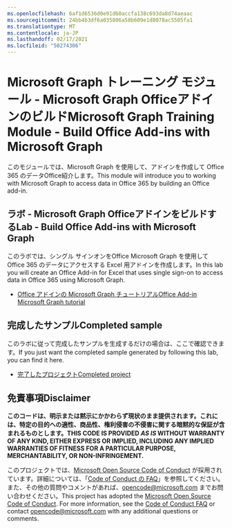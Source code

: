 ```yaml
---
ms.openlocfilehash: 6af1d6536d0e91d60accfa138c693da8d74aeaac
ms.sourcegitcommit: 24bb4b3df6a035806a58b609e1d8078ac5505fa1
ms.translationtype: MT
ms.contentlocale: ja-JP
ms.lasthandoff: 02/17/2021
ms.locfileid: "50274306"
---
```

# <a name="microsoft-graph-training-module---build-office-add-ins-with-microsoft-graph"></a><span data-ttu-id="a83fd-101">Microsoft Graph トレーニング モジュール - Microsoft Graph Officeアドインのビルド</span><span class="sxs-lookup"><span data-stu-id="a83fd-101">Microsoft Graph Training Module - Build Office Add-ins with Microsoft Graph</span></span>

<span data-ttu-id="a83fd-102">このモジュールでは、Microsoft Graph を使用して、アドインを作成して Office 365 のデータOffice紹介します。</span><span class="sxs-lookup"><span data-stu-id="a83fd-102">This module will introduce you to working with Microsoft Graph to access data in Office 365 by building an Office add-in.</span></span>

## <a name="lab---build-office-add-ins-with-microsoft-graph"></a><span data-ttu-id="a83fd-103">ラボ - Microsoft Graph Officeアドインをビルドする</span><span class="sxs-lookup"><span data-stu-id="a83fd-103">Lab - Build Office Add-ins with Microsoft Graph</span></span>

<span data-ttu-id="a83fd-104">このラボでは、シングル サインオンをOffice Microsoft Graph を使用して Office 365 のデータにアクセスする Excel 用アドインを作成します。</span><span class="sxs-lookup"><span data-stu-id="a83fd-104">In this lab you will create an Office Add-in for Excel that uses single sign-on to access data in Office 365 using Microsoft Graph.</span></span>

- [<span data-ttu-id="a83fd-105">Office アドインの Microsoft Graph チュートリアル</span><span class="sxs-lookup"><span data-stu-id="a83fd-105">Office Add-in Microsoft Graph tutorial</span></span>](https://docs.microsoft.com/graph/training/office-addin)

## <a name="completed-sample"></a><span data-ttu-id="a83fd-106">完成したサンプル</span><span class="sxs-lookup"><span data-stu-id="a83fd-106">Completed sample</span></span>

<span data-ttu-id="a83fd-107">このラボに従って完成したサンプルを生成するだけの場合は、ここで確認できます。</span><span class="sxs-lookup"><span data-stu-id="a83fd-107">If you just want the completed sample generated by following this lab, you can find it here.</span></span>

- [<span data-ttu-id="a83fd-108">完了したプロジェクト</span><span class="sxs-lookup"><span data-stu-id="a83fd-108">Completed project</span></span>](demo)

## <a name="disclaimer"></a><span data-ttu-id="a83fd-109">免責事項</span><span class="sxs-lookup"><span data-stu-id="a83fd-109">Disclaimer</span></span>

<span data-ttu-id="a83fd-110">**このコードは、明示または黙示にかかわらず現状のまま提供されます。これには、特定の目的への適性、商品性、権利侵害の不侵害に関する暗黙的な保証が含まれるものとします。**</span><span class="sxs-lookup"><span data-stu-id="a83fd-110">**THIS CODE IS PROVIDED *AS IS* WITHOUT WARRANTY OF ANY KIND, EITHER EXPRESS OR IMPLIED, INCLUDING ANY IMPLIED WARRANTIES OF FITNESS FOR A PARTICULAR PURPOSE, MERCHANTABILITY, OR NON-INFRINGEMENT.**</span></span>

<span data-ttu-id="a83fd-p101">このプロジェクトでは、[Microsoft Open Source Code of Conduct](https://opensource.microsoft.com/codeofconduct/) が採用されています。詳細については、「[Code of Conduct の FAQ](https://opensource.microsoft.com/codeofconduct/faq/)」を参照してください。また、その他の質問やコメントがあれば、[opencode@microsoft.com](mailto:opencode@microsoft.com) までお問い合わせください。</span><span class="sxs-lookup"><span data-stu-id="a83fd-p101">This project has adopted the [Microsoft Open Source Code of Conduct](https://opensource.microsoft.com/codeofconduct/). For more information, see the [Code of Conduct FAQ](https://opensource.microsoft.com/codeofconduct/faq/) or contact [opencode@microsoft.com](mailto:opencode@microsoft.com) with any additional questions or comments.</span></span>
